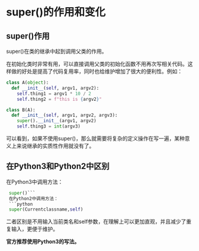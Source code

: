 # super()的作用和变化
## super()作用
super()在类的继承中起到调用父类的作用。

在初始化类时非常有用，可以直接调用父类的初始化函数不用再次写相关代码。这样做的好处是提高了代码复用率，同时也给维护增加了很大的便利性。例如：

```python
class A(object):
  def __init__(self, argv1, argv2):
    self.thing1 = argv1 * 10 / 2
    self.thing2 = f"this is {argv2}"

class B(A):
  def __init__(self, argv1, argv2, argv3):
    super().__init__(argv1, argv2)
    self.thing3 = int(argv3)
```
可以看到，如果不使用super()，那么就需要将复杂的定义操作在写一遍，某种意义上来说继承的实质性作用就没有了。
## 在Python3和Python2中区别
在Python3中调用方法：
```python
 super()```
 在Python2中调用方法：
 ```python
 super(Currentclassname,self)
 ```
 二者区别是不用输入当前类名和self参数，在理解上可以更加直观，并且减少了重复输入，更便于维护。

**官方推荐使用Python3的写法。**
